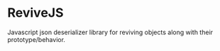 # ReviveJS
Javascript json deserializer library for reviving objects along with their prototype/behavior.
